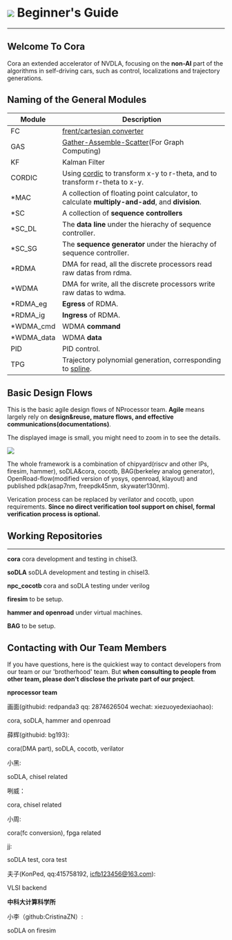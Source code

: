 # <img class="dcr-icon" src="/img/dcr-icons/Flag.svg" /> Beginner's Guide

---

## Welcome To Cora

Cora an extended accelerator of NVDLA, focusing on the **non-AI** part of the algorithms in self-driving cars, such as control, localizations and trajectory generations.


## Naming of the General Modules

| Module      | Description |
| ----------- | ----------- |
| FC       | [frent/cartesian converter](https://blog.csdn.net/davidhopper/article/details/79162385)|
| GAS      | [Gather-Assemble-Scatter](https://conferences.computer.org/isca/pdfs/ISCA2020-4QlDegUf3fKiwUXfV0KdCm/466100a419/466100a419.pdf)(For Graph Computing)   |
| KF   | Kalman Filter |
| CORDIC | Using [cordic](https://zipcpu.com/dsp/2017/08/30/cordic.html) to transform x-y to r-theta, and to transform r-theta to x-y.|
| *MAC   | A collection of floating point calculator, to calculate **multiply-and-add**, and **division**. |
| *SC   | A collection of **sequence controllers** |
| *SC_DL   | The **data line** under the hierachy of sequence controller. |
| *SC_SG   | The **sequence generator** under the hierachy of sequence controller. |
| *RDMA   | DMA for read, all the discrete processors read raw datas from rdma.|
| *WDMA   | DMA for write, all the discrete processors write raw datas to wdma.|
| *RDMA_eg   | **Egress** of RDMA.|
| *RDMA_ig   | **Ingress** of RDMA.|
| *WDMA_cmd   | WDMA **command**|
| *WDMA_data   | WDMA **data**|
| PID   | PID control.|
| TPG  | Trajectory polynomial generation, corresponding to [spline](https://www.cnblogs.com/xpvincent/archive/2013/01/26/2878092.html).

## Basic Design Flows

This is the basic agile design flows of NProcessor team. **Agile** means largely rely on **design&reuse, mature flows, and effective communications(documentations)**. 

The displayed image is small, you might need to zoom in to see the details. 


<img class="agile design flows" src="/img/cora-svgs/basic-flows.svg" /> 

The whole framework is a combination of chipyard(riscv and other IPs, firesim, hammer), soDLA&cora, cocotb, BAG(berkeley analog generator), OpenRoad-flow(modified version of yosys, openroad, klayout) and published pdk(asap7nm, freepdk45nm, skywater130nm).

Verication process can be replaced by verilator and cocotb, upon requirements. **Since no direct verification tool support on chisel, formal verification process is optional.**


## Working Repositories

---

**cora**
cora development and testing in chisel3. 

**soDLA**
soDLA development and testing in chisel3. 

**npc_cocotb**
cora and soDLA testing under verilog

**firesim**
to be setup.

**hammer and openroad**
under virtual machines.

**BAG**
to be setup.



## Contacting with Our Team Members

If you have questions, here is the quickiest way to contact developers from our team or our 'brotherhood' team. But **when consulting to people from other team, please don't disclose the private part of our project**.  

**nprocessor team**

画面(githubid: redpanda3 qq: 2874626504 wechat: xiezuoyedexiaohao): 

cora, soDLA, hammer and openroad

薛辉(githubid: bg193):

cora(DMA part), soDLA, cocotb, verilator

小黑:

soDLA, chisel related

咧威：

cora, chisel related

小周:

cora(fc conversion), fpga related

jj:

soDLA test, cora test

夫子(KonPed, qq:415758192, icfb123456@163.com):

VLSI backend

**中科大计算科学所**

小李（github:CristinaZN）:

soDLA on firesim












